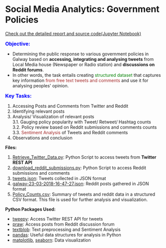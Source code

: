 # Social Media Analytics: Government Policies

[Check out the detailed report and source code(Jupyter Notebook)](https://github.com/DataSorcerer/Social-Media-Analytics-Government-Policies/blob/master/Social_Media_Analytics_Report.ipynb) 

<b><font color="blue" size = 3>Objective:</font></b>       
 - Determining the public response to various government policies in Galway based on <b>accessing, integrating and analysing tweets</b> from Local Media house (Newspaper or Radio station) and <b>discussions on Reddit forums</b>. 
 - In other words, the task entails creating <font color="green">structured dataset</font> that captures key information <font color="brown">from free text tweets and comments</font> and use it for analysing peoples' opinion.    
 
<b><font color="blue" size = 3>Key Tasks:</font></b>    
1. Accessing Posts and Comments from Twitter and Reddit     
2. Identifying relevant	posts    
3. Analysis/ Visualization of relevant posts    
    3.1. Gauging policy popularity with Tweet/ Retweet/ Hashtag counts    
    3.2. Policy review based on Reddit submissions and comments counts    
    3.3. <font color="brown">Sentiment Analysis</font> of Tweets and Reddit comments
4. Observations and conclusion    


<b>Files:</b>
1. [Retrieve_Twitter_Data.py](https://github.com/DataSorcerer/Social-Media-Analytics-Government-Policies/blob/master/Retrieve_Twitter_Data.py): Python Script to access tweets from <b>Twitter REST API</b>       
2. [download_reddit_submissions.py](https://github.com/DataSorcerer/Social-Media-Analytics-Government-Policies/blob/master/download_reddit_submissions.py): Python Script to access Reddit submissions and comments    
3. [tweets.json](https://github.com/DataSorcerer/Social-Media-Analytics-Government-Policies/blob/master/tweets.json): Tweets collected in JSON format    
4. [galway-23-03-2018-16-47-27.json](https://github.com/DataSorcerer/Social-Media-Analytics-Government-Policies/blob/master/galway-23-03-2018-16-47-27.json): Reddit posts gathered in JSON format
5. [Policy_Counts.csv](https://github.com/DataSorcerer/Social-Media-Analytics-Government-Policies/blob/master/Policy%20Counts.csv): Summary of tweets and reddit data in a structured CSV format. This file is used for further analysis and visualization.    

<b>Python Packages Used:</b>   
- [tweepy](http://www.tweepy.org/): Access Twitter REST API for tweets       
- [praw](https://praw.readthedocs.io/): Access posts from Reddit discussion forum     
- [textblob](http://textblob.readthedocs.io/en/dev/): Text preprocessing and Sentiment Analysis     
- [pandas](https://pandas.pydata.org/): Useful data structures for analysis in Python    
- [matplotlib](https://matplotlib.org/), [seaborn](https://seaborn.pydata.org/): Data visualization     


